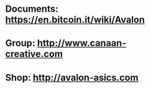 # Documents:	https://en.bitcoin.it/wiki/Avalon
# Group:	http://www.canaan-creative.com
# Shop:		http://avalon-asics.com
